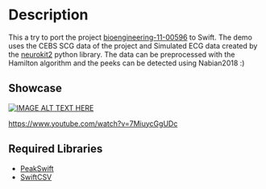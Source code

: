 # Description
This a try to port the project [bioengineering-11-00596](https://gitlab.ub.uni-bielefeld.de/ag4-digitale-medizin/papers/bioengineering-11-00596/-/tree/master?ref_type=heads) to Swift. The demo uses the CEBS SCG data of the project and Simulated ECG data created by the [neurokit2](https://github.com/neuropsychology/NeuroKit) python library. The data can be preprocessed with the Hamilton algorithm and the peeks can be detected using Nabian2018 :)

## Showcase
[![IMAGE ALT TEXT HERE](https://img.youtube.com/vi/7MiuycGgUDc/0.jpg)](https://www.youtube.com/watch?v=7MiuycGgUDc)

https://www.youtube.com/watch?v=7MiuycGgUDc

## Required Libraries
* [PeakSwift](https://github.com/CardioKit/PeakSwift)
* [SwiftCSV](https://github.com/swiftcsv/SwiftCSV)
